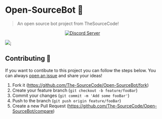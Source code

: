 # Open-SourceBot 🤖
> An open source bot project from TheSourceCode!

<div align="center">
  <p>
    <a href="https://discord.gg/jkAzNyB"><img src="https://discordapp.com/api/guilds/265499275088232448/embed.png" alt="Discord Server" /></a>
  </p>
</div>

![](https://avatars2.githubusercontent.com/u/24659713?s=460&v=4);

## Contributing 📝
If you want to contibute to this project you can follow the steps below.
You can always [open an issue](https://github.com/The-SourceCode/Open-SourceBot/issues/new) and share your ideas!

1. Fork it (https://github.com/The-SourceCode/Open-SourceBot/fork)
2. Create your feature branch (`git checkout -b feature/fooBar`)
3. Commit your changes (`git commit -m 'Add some fooBar'`)
4. Push to the branch (`git push origin feature/fooBar`)
5. Create a new Pull Request (https://github.com/The-SourceCode/Open-SourceBot/compare)
